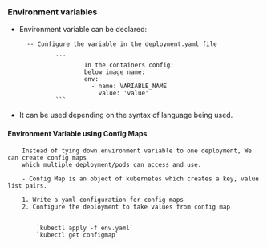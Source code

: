
### Environment variables

- Environment variable can be declared:
        
        -- Configure the variable in the deployment.yaml file

                ```
                        In the containers config:
                        below image name:
                        env:
                          - name: VARIABLE_NAME
                            value: 'value'
                ```

- It can be used depending on the syntax of language being used.


#### Environment Variable using Config Maps

        Instead of tying down environment variable to one deployment, We can create config maps
        which multiple deployment/pods can access and use.

        - Config Map is an object of kubernetes which creates a key, value list pairs.

        1. Write a yaml configuration for config maps
        2. Configure the deployment to take values from config map


            `kubectl apply -f env.yaml`
            `kubectl get configmap`